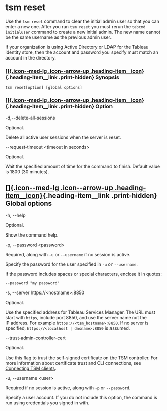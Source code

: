 

tsm reset
=========
Use the `tsm reset` command to clear the initial admin user so that you
can enter a new one. After you run `tsm reset` you must rerun the
`tabcmd initialuser` command to create a new initial admin. The new name
cannot be the same username as the previous admin user.

If your organization is using Active Directory or LDAP for the Tableau
identity store, then the account and password you specify must match an
account in the directory.

<div>

### [[]{.icon--med-lg .icon--arrow-up .heading-item__icon}](https://help.tableau.com/current/server/en-us/cli_reset_tsm.htm#){.heading-item__link .print-hidden} Synopsis

</div>

`tsm reset[option] [global options]`

<div>

### [[]{.icon--med-lg .icon--arrow-up .heading-item__icon}](https://help.tableau.com/current/server/en-us/cli_reset_tsm.htm#){.heading-item__link .print-hidden} Option

</div>

-d,\--delete-all-sessions

Optional.

Delete all active user sessions when the server is reset.

\--request-timeout \<timeout in seconds\>

Optional.

Wait the specified amount of time for the command to finish. Default
value is 1800 (30 minutes).

<div>

[[]{.icon--med-lg .icon--arrow-up .heading-item__icon}](https://help.tableau.com/current/server/en-us/cli_reset_tsm.htm#){.heading-item__link .print-hidden} Global options
---------------------------------------------------------------------------------------------------------------------------------------------------------------------------

</div>

-h, \--help

Optional.

Show the command help.

-p, \--password \<password\>

Required, along with `-u` or `--username` if no session is active.

Specify the password for the user specified in `-u` or `--username`.

If the password includes spaces or special characters, enclose it in
quotes:

`--password "my password"`

-s, \--server https://\<hostname\>:8850

Optional.

Use the specified address for Tableau Services Manager. The URL must
start with `https`, include port 8850, and use the server name not the
IP address. For example `https://<tsm_hostname>:8850`. If no server is
specified, `https://<localhost | dnsname>:8850` is assumed.

\--trust-admin-controller-cert

Optional.

Use this flag to trust the self-signed certificate on the
TSM controller. For more information about certificate trust and
CLI connections, see [Connecting
TSM clients](https://help.tableau.com/current/server/en-us/tsm_overview.htm#Connecti).

-u, \--username \<user\>

Required if no session is active, along with `-p` or `--password`.

Specify a user account. If you do not include this option, the command
is run using credentials you signed in with.
